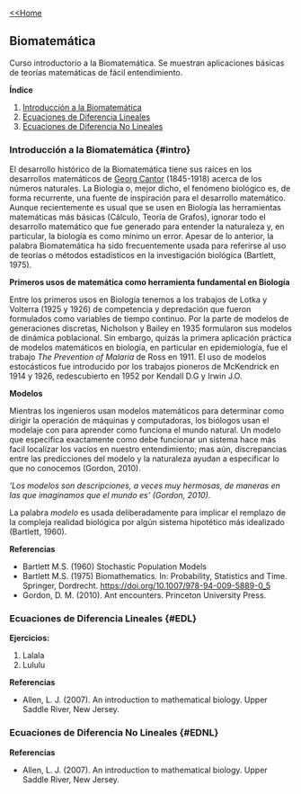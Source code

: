 [<<Home](https://francescoapg.github.io/mathbio/)

## Biomatemática

Curso introductorio a la Biomatemática. Se muestran aplicaciones básicas de teorías matemáticas de fácil entendimiento.

**Índice**

1. [Introducción a la Biomatemática](#intro)
2. [Ecuaciones de Diferencia Lineales](#EDL)
3. [Ecuaciones de Diferencia No Lineales](#EDNL)

### Introducción a la Biomatemática {#intro}

El desarrollo histórico de la Biomatemática tiene sus raíces en los desarrollos matemáticos de [Georg Cantor](https://es.wikipedia.org/wiki/Georg_Cantor) (1845-1918) acerca de los números naturales. La Biología o, mejor dicho, el fenómeno biológico es, de forma recurrente, una fuente de inspiración para el desarrollo matemático. Aunque recientemente es usual que se usen en Biología las herramientas matemáticas más básicas (Cálculo, Teoría de Grafos), ignorar todo el desarrollo matemático que fue generado para entender la naturaleza y, en particular, la biología es como mínimo un error.
Apesar de lo anterior, la palabra Biomatemática ha sido frecuentemente usada para referirse al uso de teorías o métodos estadísticos en la investigación biológica (Bartlett, 1975).

**Primeros usos de matemática como herramienta fundamental en Biología**

Entre los primeros usos en Biología tenemos a los trabajos de Lotka y Volterra (1925 y 1926) de competencia y depredación que fueron formulados como variables de tiempo continuo. Por la parte de modelos de generaciones discretas, Nicholson y Bailey en 1935 formularon sus modelos de dinámica poblacional.
Sin embargo, quizás la primera aplicación práctica de modelos matemáticos en biología, en particular en epidemiología, fue el trabajo _The Prevention of Malaria_ de Ross en 1911. El uso de modelos estocásticos fue introducido por los trabajos pioneros de McKendrick en 1914 y 1926, redescubierto en 1952 por Kendall D.G y Irwin J.O.

**Modelos**

Mientras los ingenieros usan modelos matemáticos para determinar como dirigir la operación de máquinas y computadoras, los biólogos usan el modelaje con para aprender como funciona el mundo natural. Un modelo que especifica exactamente como debe funcionar un sistema hace más facil localizar los vacíos en nuestro entendimiento; mas aún, discrepancias entre las predicciones del modelo y la naturaleza ayudan a especificar lo que no conocemos (Gordon, 2010).

_‘Los modelos son descripciones, a veces muy hermosas, de maneras en las que imaginamos que el mundo es’ (Gordon, 2010)._

La palabra _modelo_ es usada deliberadamente para implicar el remplazo de la compleja realidad biológica por algún sistema hipotético más idealizado (Bartlett, 1960).

**Referencias**

- Bartlett M.S. (1960) Stochastic Population Models
- Bartlett M.S. (1975) Biomathematics. In: Probability, Statistics and Time. Springer, Dordrecht. https://doi.org/10.1007/978-94-009-5889-0_5
- Gordon, D. M. (2010). Ant encounters. Princeton University Press.

### Ecuaciones de Diferencia Lineales {#EDL}

**Ejercicios:**

1. Lalala
2. Lululu

**Referencias**

- Allen, L. J. (2007). An introduction to mathematical biology. Upper Saddle River, New Jersey.

### Ecuaciones de Diferencia No Lineales {#EDNL}



**Referencias**

- Allen, L. J. (2007). An introduction to mathematical biology. Upper Saddle River, New Jersey.
